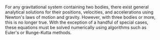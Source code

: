 For any gravitational system containing two bodies, there exist general analytical solutions for their positions, velocities, and accelerations using Newton's laws of motion and gravity. However, with three bodies or more, this is no longer true. With the exception of a handful of special cases, these equations must be solved numerically using algorithms such as Euler's or Runge-Kutta methods.
